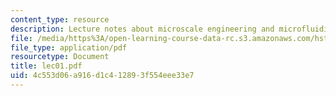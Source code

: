 ```yaml
---
content_type: resource
description: Lecture notes about microscale engineering and microfluidics.
file: /media/https%3A/open-learning-course-data-rc.s3.amazonaws.com/hst-410j-projects-in-microscale-engineering-for-the-life-sciences-spring-2007/4c553d06a916d1c412893f554eee33e7_lec01.pdf
file_type: application/pdf
resourcetype: Document
title: lec01.pdf
uid: 4c553d06-a916-d1c4-1289-3f554eee33e7
---
```

